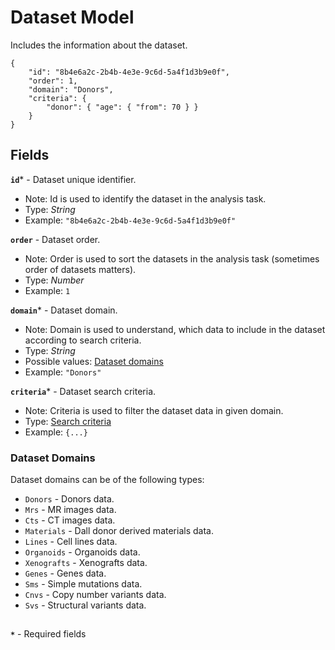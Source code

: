 # Dataset Model
Includes the information about the dataset.

```jsonc
{
    "id": "8b4e6a2c-2b4b-4e3e-9c6d-5a4f1d3b9e0f",
    "order": 1,
    "domain": "Donors",
    "criteria": {
        "donor": { "age": { "from": 70 } }
    }
}
```

## Fields
**`id`*** - Dataset unique identifier.
- Note: Id is used to identify the dataset in the analysis task.
- Type: _String_
- Example: `"8b4e6a2c-2b4b-4e3e-9c6d-5a4f1d3b9e0f"`

**`order`** - Dataset order.
- Note: Order is used to sort the datasets in the analysis task (sometimes order of datasets matters).
- Type: _Number_
- Example: `1`

**`domain`*** - Dataset domain.
- Note: Domain is used to understand, which data to include in the dataset according to search criteria.
- Type: _String_
- Possible values: [Dataset domains](#dataset-domains)
- Example: `"Donors"`

**`criteria`*** - Dataset search criteria.
- Note: Criteria is used to filter the dataset data in given domain.
- Type: [Search criteria](https://github.com/dkfz-unite/unite-indices/blob/main/Docs/search-criteria.md)
- Example: `{...}`

### Dataset Domains
Dataset domains can be of the following types:
- `Donors` - Donors data.
- `Mrs` - MR images data.
- `Cts` - CT images data.
- `Materials` - Dall donor derived materials data.
- `Lines` - Cell lines data.
- `Organoids` - Organoids data.
- `Xenografts` - Xenografts data.
- `Genes` - Genes data.
- `Sms` - Simple mutations data.
- `Cnvs` - Copy number variants data.
- `Svs` - Structural variants data.


##
**`*`** - Required fields
